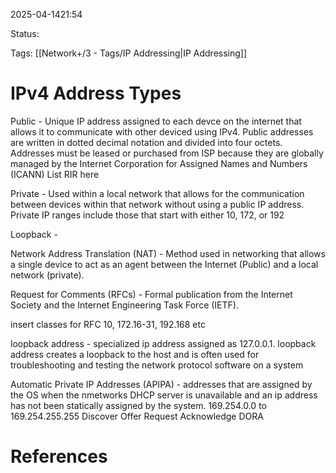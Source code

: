 
2025-04-1421:54

Status:

Tags: [[Network+/3 - Tags/IP Addressing|IP Addressing]]


# IPv4 Address Types

Public -
	Unique IP address assigned to each devce on the internet that allows it to communicate with other deviced using IPv4. Public addresses are written in dotted decimal notation and divided into four octets. Addresses must be leased or purchased from ISP because they are globally managed by the Internet Corporation for Assigned Names and Numbers (ICANN)
List RIR here

Private - 
	Used within a local network that allows for the communication between devices within that network without using a public IP address. Private IP ranges include those that start with either 10, 172, or 192

Loopback - 
	


Network Address Translation (NAT) - 
	Method used in networking that allows a single device to act as an agent between the Internet (Public) and a local network  (private).

Request for Comments (RFCs) - 
	Formal publication from the Internet Society and the Internet Engineering Task Force (IETF). 

insert classes for RFC 10, 172.16-31, 192.168 etc

loopback address - 
specialized ip address assigned as 127.0.0.1. loopback address creates a loopback to the host and is often used for troubleshooting and testing the network protocol software on a system

Automatic Private IP Addresses (APIPA) - 
	addresses that are assigned by the OS when the nmetworks DHCP server is unavailable and an ip address has not been statically assigned by the system. 169.254.0.0 to 169.254.255.255
Discover
Offer
Request
Acknowledge
DORA




# References